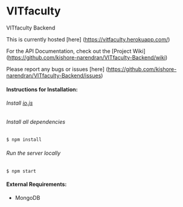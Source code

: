 VITfaculty
==========

VITfaculty Backend

This is currently hosted [here] (https://vitfaculty.herokuapp.com/)

For the API Documentation, check out the [Project Wiki] (https://github.com/kishore-narendran/VITfaculty-Backend/wiki)

Please report any bugs or issues [here] (https://github.com/kishore-narendran/VITfaculty-Backend/issues)

#### Instructions for Installation:
###### Install [io.js](https://iojs.org/en/index.html)
###### Install all dependencies
    $ npm install
###### Run the server locally
    $ npm start

#### External Requirements:
* MongoDB
